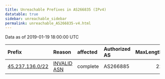 ```yaml
---
title: Unreachable Prefixes in AS266835 (IPv4)
datatable: true
sidebar: unreachable_sidebar
permalink: unreachable_AS266835-v4.html
---
```


Data as of 2019-01-19 18:00:00 UTC


<div class="datatable-begin"></div>

| Prefix                                                   | Reason                                                                                                  | affected   | Authorized AS   |   MaxLength | Anchor                                         |   unreachable /24s |
|:---------------------------------------------------------|:--------------------------------------------------------------------------------------------------------|:-----------|:----------------|------------:|:-----------------------------------------------|-------------------:|
| [45.237.136.0/22](https://stat.ripe.net/45.237.136.0/22) | [INVALID ASN](https://rpki-validator.ripe.net/announcement-preview?asn=AS266835&prefix=45.237.136.0/22) | complete   | AS266885        |          22 | [LACNIC](unreachable_LACNIC_RPKI_Root-v4.html) |                  4 |

<div class="datatable-end"></div>